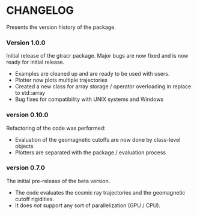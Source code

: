 # CHANGELOG

Presents the version history of the package.

### Version 1.0.0

Initial release of the gtracr package.
Major bugs are now fixed and is now ready for initial release.

- Examples are cleaned up and are ready to be used with users.
- Plotter now plots multiple trajectories
- Created a new class for array storage / operator overloading in replace to std::array
- Bug fixes for compatibility with UNIX systems and Windows

### version 0.10.0

Refactoring of the code was performed:

- Evaluation of the geomagnetic cutoffs are now done by class-level objects
- Plotters are separated with the package / evaluation process

### version 0.7.0

The initial pre-release of the beta version.

- The code evaluates the cosmic ray trajectories and the geomagnetic cutoff rigidities.
- It does _not_ support any sort of parallelization (GPU / CPU).
